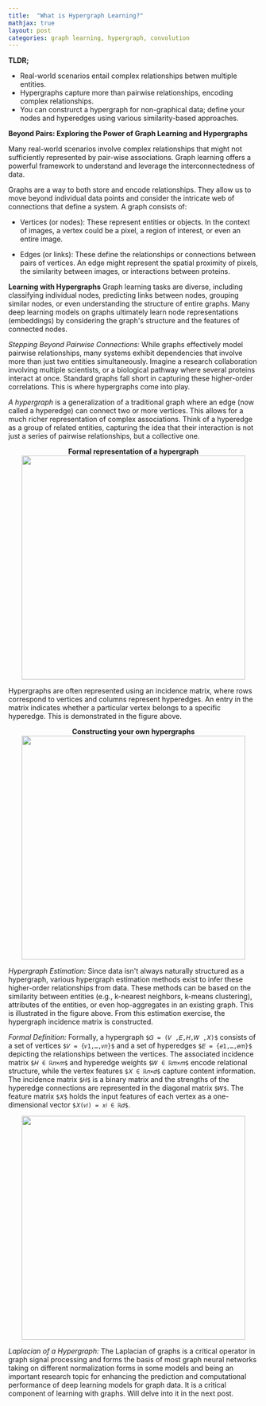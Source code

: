 ```yaml
---
title:  "What is Hypergraph Learning?"
mathjax: true
layout: post
categories: graph learning, hypergraph, convolution  
---
```


**TLDR;**
- Real-world scenarios entail complex relationships betwen multiple entities. 
- Hypergraphs capture more than pairwise relationships, encoding complex relationships. 
- You can construrct a hypergraph for non-graphical data; define your nodes and hyperedges using various similarity-based approaches. 


**Beyond Pairs: Exploring the Power of Graph Learning and Hypergraphs**

Many real-world scenarios involve complex relationships that might not sufficiently represented by pair-wise associations. Graph learning offers a powerful framework to understand and leverage the interconnectedness of data. 

Graphs are a way to both store and encode relationships. They allow us to move beyond individual data points and consider the intricate web of connections that define a system. A graph consists of:

- Vertices (or nodes): These represent entities or objects. In the context of images, a vertex could be a pixel, a region of interest, or even an entire image.

- Edges (or links): These define the relationships or connections between pairs of vertices. An edge might represent the spatial proximity of pixels, the similarity between images, or interactions between proteins.


**Learning with Hypergraphs**
Graph learning tasks are diverse, including classifying individual nodes, predicting links between nodes, grouping similar nodes, or even understanding the structure of entire graphs. Many deep learning models on graphs ultimately learn node representations (embeddings) by considering the graph's structure and the features of connected nodes.

*Stepping Beyond Pairwise Connections:* While graphs effectively model pairwise relationships, many systems exhibit dependencies that involve more than just two entities simultaneously. Imagine a research collaboration involving multiple scientists, or a biological pathway where several proteins interact at once. Standard graphs fall short in capturing these higher-order correlations. This is where hypergraphs come into play.


*A hypergraph* is a generalization of a traditional graph where an edge (now called a hyperedge) can connect two or more vertices. This allows for a much richer representation of complex associations. Think of a hyperedge as a group of related entities, capturing the idea that their interaction is not just a series of pairwise relationships, but a collective one.

<p align='center'><b> Formal representation of a hypergraph</b>
    <img src='https://github.com/bilha-analytics/ncov_bot_app/blob/master/hgnn_intro.png?raw=true' width='450'>
</p> 

Hypergraphs are often represented using an incidence matrix, where rows correspond to vertices and columns represent hyperedges. An entry in the matrix indicates whether a particular vertex belongs to a specific hyperedge. This is demonstrated in the figure above. 


<p align='center'><b> Constructing your own hypergraphs</b>
    <img src='https://github.com/bilha-analytics/ncov_bot_app/blob/master/hgnn_intro.png?raw=true' width='450'>
</p> 


*Hypergraph Estimation:* Since data isn't always naturally structured as a hypergraph, various hypergraph estimation methods exist to infer these higher-order relationships from data. These methods can be based on the similarity between entities (e.g., k-nearest neighbors, k-means clustering), attributes of the entities, or even hop-aggregates in an existing graph. This is illustrated in the figure above. From this estimation exercise, the hypergraph incidence matrix is constructed. 


*Formal Definition:* Formally, a hypergraph `$𝐺 = (𝑉 ,𝐸,𝐻,𝑊 ,𝑋)$` consists of a set of  vertices `$𝑉 = {𝑣1,…,𝑣𝑛}$` and a set of hyperedges `$𝐸 = {𝑒1,…,𝑒𝑚}$` depicting the relationships between the vertices. The associated incidence matrix `$𝐻 ∈ ℝ𝑛×𝑚$` and hyperedge weights `$𝑊 ∈ ℝ𝑚×𝑚$` encode relational structure, while the vertex features `$𝑋 ∈ ℝ𝑛×𝑑$` capture content information. The incidence matrix `$𝐻$` is a binary matrix and the strengths of the hyperedge connections are represented in the diagonal matrix `$𝑊$`. The feature matrix `$𝑋$` holds the input features of each vertex as a one-dimensional vector `$𝑋(𝑣𝑖) = 𝑥𝑖 ∈ ℝ𝑑$`.

<p align='center'> 
    <img src='https://github.com/bilha-analytics/ncov_bot_app/blob/master/hgnn-math-defn.png?raw=true' width='450'>
</p> 


*Laplacian of a Hypergraph:* The Laplacian of graphs is a critical operator in graph signal processing and forms the basis of most graph neural networks taking on different normalization forms in some models and being an important research topic for enhancing the prediction and  computational performance of deep learning models for graph data. It is a critical component of learning with graphs. Will delve into it in the next post. 

